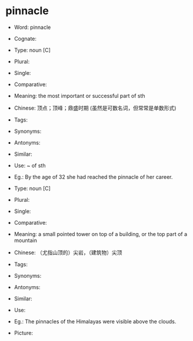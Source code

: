 # pinnacle

- Word: pinnacle
- Cognate: 

- Type: noun [C]
- Plural: 
- Single: 
- Comparative: 
- Meaning: the most important or successful part of sth
- Chinese: 顶点；顶峰；鼎盛时期 (虽然是可数名词，但常常是单数形式)
- Tags: 
- Synonyms: 
- Antonyms: 
- Similar: 
- Use: ~ of sth
- Eg.: By the age of 32 she had reached the pinnacle of her career.

- Type: noun [C]
- Plural: 
- Single: 
- Comparative: 
- Meaning: a small pointed tower on top of a building, or the top part of a mountain
- Chinese: （尤指山顶的）尖岩，（建筑物）尖顶
- Tags: 
- Synonyms: 
- Antonyms: 
- Similar: 
- Use: 
- Eg.: The pinnacles of the Himalayas were visible above the clouds.
- Picture: 


